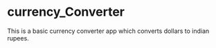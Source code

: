 # currency_Converter
This is a basic currency converter app which converts dollars to indian rupees.
